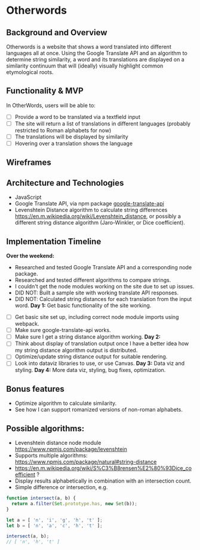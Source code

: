 # Otherwords

## Background and Overview
Otherwords is a website that shows a word translated into different
languages all at once. Using the Google Translate API and an algorithm
to determine string similarity, a word and its translations are displayed on a
similarity continuum that will (ideally) visually highlight common
etymological roots.

## Functionality & MVP
In OtherWords, users will be able to:
- [ ] Provide a word to be translated via a textfield input
- [ ] The site will return a list of translations in different languages
(probably restricted to Roman alphabets for now)
- [ ] The translations will be displayed by similarity
- [ ] Hovering over a translation shows the language

## Wireframes

## Architecture and Technologies
- JavaScript
- Google Translate API, via npm package [google-translate-api](https://github.com/matheuss/google-translate-api)
- Levenshtein Distance algorithm to calculate string differences https://en.m.wikipedia.org/wiki/Levenshtein_distance, or possibly a
different string distance algorithm (Jaro-Winkler, or Dice coefficient).

## Implementation Timeline
__Over the weekend:__
- Researched and tested Google Translate API and a corresponding node
 package.
- Researched and tested different algorithms to compare strings.
- I couldn't get the node modules working on the site due to set up issues.
- DID NOT: Built a sample site with working translate API responses.
- DID NOT: Calculated string distances for each translation from the input word.
__Day 1:__ Get basic functionality of the site working.
- [ ] Get basic site set up, including correct node module imports using
 webpack.
- [ ] Make sure google-translate-api works.
- [ ] Make sure I get a string distance algorithm working.
__Day 2:__
- [ ] Think about display of translation output once I have a
 better idea how my string distance algorithm output is distributed.
- [ ] Optimize/update string distance output for suitable rendering.
- [ ] Look into dataviz libraries to use, or use Canvas.
__Day 3:__ Data viz and styling.
__Day 4:__ More data viz, styling, bug fixes, optimization.

## Bonus features
- Optimize algorithm to calculate similarity.
- See how I can support romanized versions of non-roman alphabets.

## Possible algorithms:
- Levenshtein distance node module https://www.npmjs.com/package/levenshtein
- Supports multiple algorithms: https://www.npmjs.com/package/natural#string-distance
- https://en.m.wikipedia.org/wiki/S%C3%B8rensen%E2%80%93Dice_coefficient ?
- Display results alphabetically in combination with an intersection count.
- Simple difference or intersection, e.g.

```javascript
function intersect(a, b) {
  return a.filter(Set.prototype.has, new Set(b));
}

let a = [ 'n', 'i', 'g', 'h', 't' ];
let b = [ 'n', 'a', 'c', 'h', 't' ];

intersect(a, b);
// [ 'n', 'h', 't' ]
```
